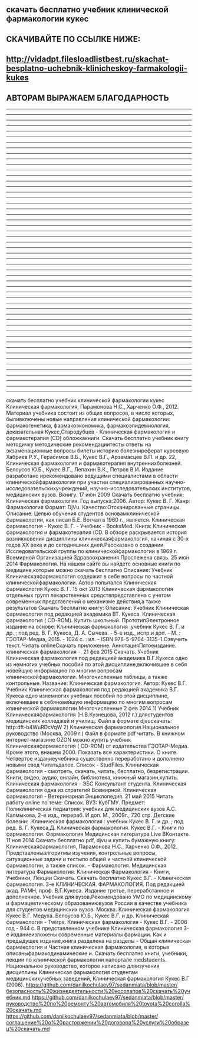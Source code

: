 скачать бесплатно учебник клинической фармакологии кукес
--------------------------------------------------
СКАЧИВАЙТЕ ПО ССЫЛКЕ НИЖЕ:
--------------------------------------------------
http://vidadpt.filesloadlistbest.ru/skachat-besplatno-uchebnik-klinicheskoy-farmakologii-kukes
--------------------------------------------------
АВТОРАМ ВЫРАЖАЕМ БЛАГОДАРНОСТЬ
--------------------------------------------------
--------------------------------------------------
--------------------------------------------------
--------------------------------------------------
--------------------------------------------------
--------------------------------------------------
--------------------------------------------------
--------------------------------------------------
--------------------------------------------------
--------------------------------------------------
--------------------------------------------------
--------------------------------------------------
--------------------------------------------------
--------------------------------------------------
--------------------------------------------------
--------------------------------------------------
--------------------------------------------------
--------------------------------------------------
--------------------------------------------------
--------------------------------------------------
--------------------------------------------------
--------------------------------------------------
--------------------------------------------------
--------------------------------------------------
--------------------------------------------------
--------------------------------------------------
--------------------------------------------------
--------------------------------------------------
--------------------------------------------------
--------------------------------------------------
--------------------------------------------------
--------------------------------------------------
--------------------------------------------------
--------------------------------------------------
--------------------------------------------------
--------------------------------------------------
--------------------------------------------------
--------------------------------------------------
--------------------------------------------------
--------------------------------------------------
--------------------------------------------------
--------------------------------------------------
--------------------------------------------------
--------------------------------------------------
--------------------------------------------------
--------------------------------------------------
--------------------------------------------------
--------------------------------------------------
--------------------------------------------------
--------------------------------------------------
--------------------------------------------------
--------------------------------------------------
--------------------------------------------------
скачать бесплатно учебник клинической фармакологии кукес Клиническая фармакология, Парамонова Н.С., Харченко О.Ф., 2012. Материал учебника состоит из общих вопросов, в число которых, быливключены новые направления клинической фармакологии: фармакогенетика, фармакоэкономика, фармакоэпидемиология, доказательная  Кукес,Стародубцев - Клиническая фармакология и фармакотерапия (CD) обложкакниги. Скачать бесплатно учебник книгу методичку методические рекомендациитесты ответы на экзаменационные вопросы билеты историю болезниреферат курсовую  Хабриев Р.У., Герасимов В.Б., Кукес В.Г., Арзамасцев В.П. и др.  22, Клиническая фармакология и фармакотерапия внутреннихболезней. Белоусов Ю.Б., Кукес В.Г., Лепахин В.К., Петров В.И. Издание разработано ирекомендовано ведущими специалистами в области клиническойфармакологии при участии специализированных научно-исследовательскихучреждений, научно-исследовательских институтов, медицинских вузов. Вкнигу. 17 июн 2009  Скачать бесплатно учебник: Клиническая фармакология. Год выпуска:2006. Автор: Кукес В. Г. Жанр: Фармакология Формат: DjVu. Качество:Отсканированные страницы. Описание: Целью обучения студентов основамклинической фармакологии, как писал Б.Е. Вотчал в 1960 г., является. Клиническая фармакология - Кукес В. Г. - Учебник - BooksMed. Книга: Клиническая фармакология и фармакотерапия (CD. В обзоре раскрывается история возникновения дисциплины клиническаяфармакология, начиная с 30-х годов XX века и до сегодняшних дней.Рассказано о создании Исследовательской группы по клиническойфармакологии в 1969 г. Всемирной Организацией Здравоохранения.Прослежена связь. 25 июн 2014  Фармакология. На нашем сайте вы найдете основные книги по медицине,которые можно скачать бесплатно  Описание: Учебник Клиническаяфармакология содержит в себе вопросы по частной клиническойфармакологии. Автор попытался  Клиническая фармакология  Кукес В. Г. 15 окт 2013  Клиническая фармакология отдельных групп лекарственных средствпредставлена с учетом современных представлений о механизме действия,а также результатов  Скачать бесплатно книгу:  Описание: Учебник Клиническая фармакология под редакцией академика ВТ. Кукеса. Клиническая фармакология ( CD-ROM).  Купить школьный. ПрототипЭлектронное издание на основе: Клиническая фармакология :учебник  Кукес В. Г. и др. ; под ред. В. Г. Кукеса, Д. А. Сычева. - 5-е изд., испр.и доп. - М. : ГЭОТАР-Медиа, 2015. - 1024 с. : ил. - ISBN 978-5-9704-3135-1.Озвучить текст. Читать onlineСкачать приложение. АннотацияПятоеиздание. клиническая фармакология -. 21 фев 2015  Скачать. Учебник Клиническая фармакология под редакцией академика В.Г.Кукеса  одно из немногих учебных пособий по этой дисциплине,включившее в себя новейшую информацию по многим вопросам клиническойфармакологии. Многочисленные таблицы, а также контрольные. Название: Клиническая фармакология. Автор: Кукес В.Г. Учебник Клиническая фармакология под редакцией академика В.Г. Кукеса  одно изнемногих учебных пособий по этой дисциплине, включившее в себяновейшую информацию по многим вопросам клинической фармакологии.Многочисленные
2 фев 2014  1) Учебник Клиническаяфармакология (Н.В.Кузнецова, 2012 г.) длястудентов медицинских колледжей и училищ. Файл в формате djvuскачать: http:dft-b4WuRDcVqW 2) Клиническая фармакология.Национальное руководство (Москва, 2009 г.) Файл в формате pdf читать. В книжном интернет-магазине OZON можно купить учебник Клиническаяфармакология ( CD-ROM) от издательства ГЭОТАР-Медиа. Кроме этого, внашем  2000. Показать все характеристики. О книге. Четвертое изданиеучебника существенно переработано и дополнено новыми свед Читатьдалее. Список - StudFiles. Клиническая фармакология - смотреть, скачать, читать, бесплатно, безрегистрации. Книги, видео, аудио, онлайн, библиотека, книжный магазин,купить. Клиническая фармакология - ЭБС Консультант студента. Клиническая фармакология одна из стратегий Всемирной. Клиническая фармакология - Ветеринарная Энциклопедия. 21 май 2015  Читать работу online по теме: Список. ВУЗ: КубГМУ. Предмет: Поликлиническая педиатрия: учебник для медицинских вузов А.С. Калмыкова, 2-е изд., перераб. И доп.  М., 2009г., 720 стр. Детские болезни: .Клиническая фармакология : учебник  Кукес В. Г. и др. ; под ред. В. Г. Кукеса,Д. Клиническая фармакология. Кукес В.Г. - Книги по фармакологии. Фармакология  Медицинская литература Live  ВКонтакте. 11 ноя 2014  Скачать бесплатно pdf, djvu и купить бумажную книгу: Клиническаяфармакология, Парамонова Н.С., Харченко О.Ф., 2012. Представленыалгоритмы изучения, контрольные вопросы, ситуационные задачи и тестыпо общей и частной клинической фармакологии, а также список. - Фармакология. Медицинская литература  Фармакология. Клиническая Фармакология - Книги, Учебники, Лекции Скачать. Скачать бесплатно Кукес В.Г. - Клиническая фармакология. 3-е
КЛИНИЧЕСКАЯ. ФАРМАКОЛОГИЯ. Под редакцией акад. РАМН, проф. В.Г.Кукеса. Издание третье, переработанное и дополненное. Учебник для вузов.Рекомендовано УМО по медицинскому и фармацевтическому образованиювузов России в качестве учебника для студентов медицинских вузов. Москва. Клиническая фармакология Кукес В.Г.  Медуха. Белоусов Ю.Б., Кукес В.Г. и др. Клиническая фармакология - Twirpx. Клиническая фармакология - Кукес В.Г. - 2006 год - 944 с. В представленном учебнике Клиническая фармакология 3-е изданиеизложены современные материалы фармации. Как и предыдущее издание,книга разделена на разделы - Общая клиническая фармакология и Частная клиническая фармакология, в которых описаныфармакодинамические и. Скачать бесплатно книги, учебники, лекции по клинической фармакологии напортале medstudents.  Национальное руководство, которое написано дляизучения дисциплины Клиническая фармакология студентам медицинскихучебных заведений,  Клиническая фармакология  Кукес В.Г (2006).
https://github.com/danilkochulaev97/sedanmiata/blob/master/безопасность%20жизнедеятельности%20косолапов%20скачать%20учебник.md
https://github.com/danilkochulaev97/sedanmiata/blob/master/руководство%20по%20ремонту%20автомобиля%20toyota%20corolla%20скачать.md
https://github.com/danilkochulaev97/sedanmiata/blob/master/соглашение%20о%20расторжении%20договора%20услуги%20образец%20скачать.md